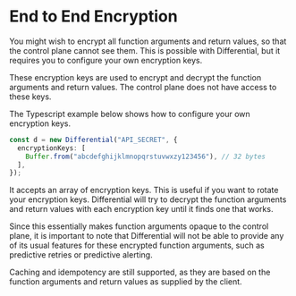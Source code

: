 # End to End Encryption

You might wish to encrypt all function arguments and return values, so that the control plane cannot see them. This is possible with Differential, but it requires you to configure your own encryption keys.

These encryption keys are used to encrypt and decrypt the function arguments and return values. The control plane does not have access to these keys.

The Typescript example below shows how to configure your own encryption keys.

```typescript
const d = new Differential("API_SECRET", {
  encryptionKeys: [
    Buffer.from("abcdefghijklmnopqrstuvwxzy123456"), // 32 bytes
  ],
});
```

It accepts an array of encryption keys. This is useful if you want to rotate your encryption keys. Differential will try to decrypt the function arguments and return values with each encryption key until it finds one that works.

Since this essentially makes function arguments opaque to the control plane, it is important to note that Differential will not be able to provide any of its usual features for these encrypted function arguments, such as predictive retries or predictive alerting.

Caching and idempotency are still supported, as they are based on the function arguments and return values as supplied by the client.
